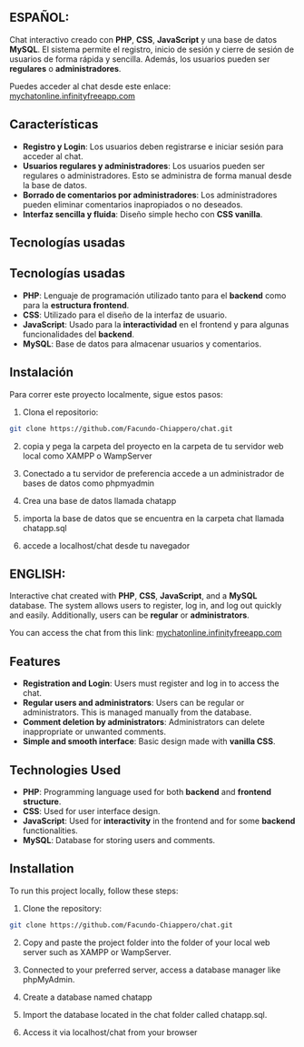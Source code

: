 ## ESPAÑOL:

Chat interactivo creado con **PHP**, **CSS**, **JavaScript** y una base de datos **MySQL**. El sistema permite el registro, inicio de sesión y cierre de sesión de usuarios de forma rápida y sencilla. Además, los usuarios pueden ser **regulares** o **administradores**.

Puedes acceder al chat desde este enlace: [mychatonline.infinityfreeapp.com](mychatonline.infinityfreeapp.com)

## Características

- **Registro y Login**: Los usuarios deben registrarse e iniciar sesión para acceder al chat.
- **Usuarios regulares y administradores**: Los usuarios pueden ser regulares o administradores. Esto se administra de forma manual desde la base de datos.
- **Borrado de comentarios por administradores**: Los administradores pueden eliminar comentarios inapropiados o no deseados.
- **Interfaz sencilla y fluida**: Diseño simple hecho con **CSS vanilla**.

## Tecnologías usadas

## Tecnologías usadas

- **PHP**: Lenguaje de programación utilizado tanto para el **backend** como para la **estructura frontend**.
- **CSS**: Utilizado para el diseño de la interfaz de usuario.
- **JavaScript**: Usado para la **interactividad** en el frontend y para algunas funcionalidades del **backend**.
- **MySQL**: Base de datos para almacenar usuarios y comentarios.

  
## Instalación

Para correr este proyecto localmente, sigue estos pasos:

1. Clona el repositorio:

```bash
git clone https://github.com/Facundo-Chiappero/chat.git
```

2. copia y pega la carpeta del proyecto en la carpeta de tu servidor web local como XAMPP o WampServer

3. Conectado a tu servidor de preferencia accede a un administrador de bases de datos como phpmyadmin

4. Crea una base de datos llamada chatapp

5. importa la base de datos que se encuentra en la carpeta chat llamada chatapp.sql

6. accede a localhost/chat desde tu navegador


## ENGLISH:

Interactive chat created with **PHP**, **CSS**, **JavaScript**, and a **MySQL** database. The system allows users to register, log in, and log out quickly and easily. Additionally, users can be **regular** or **administrators**.

You can access the chat from this link: [mychatonline.infinityfreeapp.com](mychatonline.infinityfreeapp.com)

## Features

- **Registration and Login**: Users must register and log in to access the chat.
- **Regular users and administrators**: Users can be regular or administrators. This is managed manually from the database.
- **Comment deletion by administrators**: Administrators can delete inappropriate or unwanted comments.
- **Simple and smooth interface**: Basic design made with **vanilla CSS**.

## Technologies Used

- **PHP**: Programming language used for both **backend** and **frontend structure**.
- **CSS**: Used for user interface design.
- **JavaScript**: Used for **interactivity** in the frontend and for some **backend** functionalities.
- **MySQL**: Database for storing users and comments.

## Installation

To run this project locally, follow these steps:

1. Clone the repository:

```bash
git clone https://github.com/Facundo-Chiappero/chat.git
```

2. Copy and paste the project folder into the folder of your local web server such as XAMPP or WampServer.

3. Connected to your preferred server, access a database manager like phpMyAdmin.

4. Create a database named chatapp

5. Import the database located in the chat folder called chatapp.sql.

6. Access it via localhost/chat from your browser

